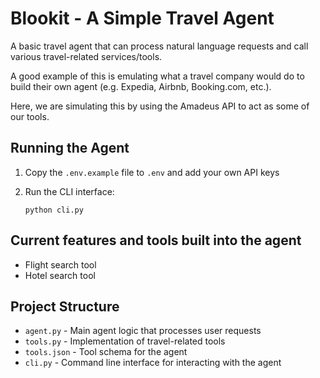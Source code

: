 # Blookit - A Simple Travel Agent

A basic travel agent that can process natural language requests and call various travel-related services/tools.

A good example of this is emulating what a travel company would do to build their own agent (e.g. Expedia, Airbnb, Booking.com, etc.).

Here, we are simulating this by using the Amadeus API to act as some of our tools.

## Running the Agent

1. Copy the `.env.example` file to `.env` and add your own API keys

2. Run the CLI interface:
   ```
   python cli.py
   ```

## Current features and tools built into the agent

- Flight search tool
- Hotel search tool

## Project Structure

- `agent.py` - Main agent logic that processes user requests
- `tools.py` - Implementation of travel-related tools
- `tools.json` - Tool schema for the agent
- `cli.py` - Command line interface for interacting with the agent

